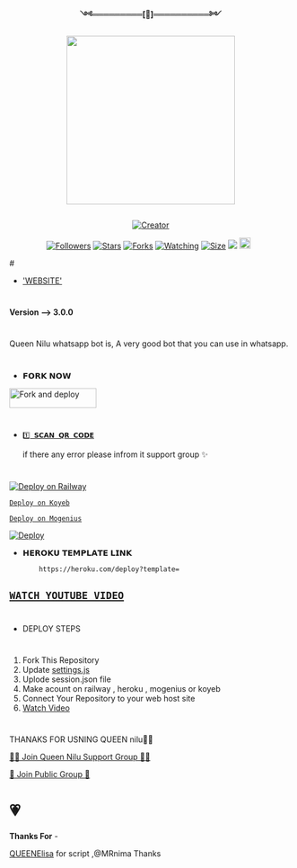 <p align="center"> 
<b>༺═════════[👸]══════════༻</b>
</p>
<p align="center">
<img src="https://telegra.ph/file/c0c8a7440635f381fe098.jpg" width="300" height="300"/>
</p>
<p align="center">
  <a href="#"><img src="http://readme-typing-svg.herokuapp.com?font=Fira+Code&pause=1000&width=435&lines=Queen+Nilu+Whatsapp+Multidevice+Bot+;Created+By+Janiya" alt="">
</p>
<p align="center">
<a href="#"><img title="Creator" src="https://img.shields.io/badge/Creator-Janiya-blue.svg?style=for-the-badge&logo=github"></a>
</p>
<p align="center">
<a href="https://github.com/Janithsadanuwan?tab=followers"><img title="Followers" src="https://img.shields.io/github/followers/AlipBot?color=green&style=flat-square"></a>
<a href="https://github.com/Janithsadanuwan/QueenNilu/stargazers/"><img title="Stars" src="https://img.shields.io/github/stars/Janithsadanuwan/QueenNilu?color=white&style=flat-square"></a>
<a href="https://github.com/Janithsadanuwan/QueenNilu/network/members"><img title="Forks" src="https://img.shields.io/github/forks/Janithsadanuwan/QueenNilu?color=yellow&style=flat-square"></a>
<a href="https://github.com/Janithsadanuwan/QueenNilu/watchers"><img title="Watching" src="https://img.shields.io/github/watchers/Janithsadanuwan/QueenNilu?label=Watchers&color=red&style=flat-square"></a>
<a href="https://github.com/Janithsadanuwan/QueenNilu/"><img title="Size" src="https://img.shields.io/github/repo-size/AlipBot/Api-Alpis?style=flat-square&color=darkred"></a>
<a href="https://hits.seeyoufarm.com"><img src="https://hits.seeyoufarm.com/api/count/incr/badge.svg?url=https://github.com/Janithsadanuwan/QueenNilu/%2Fhit-counter&count_bg=%2379C83D&title_bg=%23555555&icon=probot.svg&icon_color=%2304FF00&title=hits&edge_flat=false"/></a>
<a href="https://github.com/Janithsadanuwan/QueenNilu/graphs/commit-activity"><img height="20" src="https://img.shields.io/badge/Maintained-No-red.svg"></a>&nbsp;&nbsp;
</p>
#

* ['WEBSITE'](https://www.janithsadanuwan.tech/QueenNilu)

# 

<b>Version --> 3.0.0</b>
# 
Queen Nilu whatsapp bot is,
A very good bot that you can use in whatsapp.


# 
* 𝗙𝗢𝗥𝗞 𝗡𝗢𝗪
<p align="left">
<a href="https://github.com/Janithsadanuwan/QueenNilu/fork"><img align="center" src="https://te.legra.ph/file/a0d19ec253c4700b1e695.png" alt="Fork and deploy" height="35" width="155" /></a>


# 

* [`1️⃣ 𝗦𝗖𝗔𝗡 𝗤𝗥 𝗖𝗢𝗗𝗘`](https://QUEEN-NILU.janithsadanuwan.repl.co)



  if there any error please infrom it support group ✨
# 

[![Deploy on Railway](https://railway.app/button.svg)](https://railway.app?referralCode=FnnJ_C)

[`Deploy on Koyeb`](https://app.koyeb.com/)

[`Deploy on Mogenius`](https://studio.mogenius.com/)

[![Deploy](https://www.herokucdn.com/deploy/button.svg)](https://heroku.com/deploy?template=)

* 𝗛𝗘𝗥𝗢𝗞𝗨 𝗧𝗘𝗠𝗣𝗟𝗔𝗧𝗘 𝗟𝗜𝗡𝗞
       
          https://heroku.com/deploy?template=


## [`WATCH YOUTUBE VIDEO`](https://youtu.be/4jnKUto3i3c)


# 
# 
#
+ DEPLOY STEPS
# 
1. Fork This Repository 
2. Update [settings.js]()
3. Uplode session.json file
4. Make acount on railway , heroku , mogenius or koyeb 
5. Connect Your Repository to your web host site
6. [ Watch Video]()
# 
# 
# 

THANAKS FOR USNING QUEEN nilu💃💖

[🧑‍💻 Join Queen Nilu Support Group 🧑‍💻](https://t.me/QueenNilu)

[🦄 Join Public Group 🦄](https://chat.whatsapp.com/)



<h1>💗</h1> 
<b>Thanks For</b> -

 [QUEENElisa](github.com/QueenElisa) for script ,@MRnima Thanks
